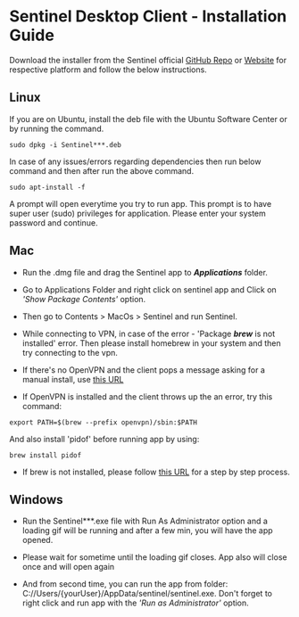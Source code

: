 Sentinel Desktop Client - Installation Guide
===

Download the installer from the Sentinel official [GitHub Repo](https://github.com/sentinel-official/sentinel/releases) or [Website](https://sentinelgroup.io) for respective platform and follow the below instructions.

Linux
---

If you are on Ubuntu, install the deb file with the Ubuntu Software Center or by running the command.

```
sudo dpkg -i Sentinel***.deb
```

In case of any issues/errors regarding dependencies then run below command and then after run the above command.

```
sudo apt-install -f
```

A prompt will open everytime you try to run app. This prompt is to have super user (sudo) privileges for application. Please enter your system password and continue.

Mac
---

- Run the .dmg file and drag the Sentinel app to ***Applications*** folder.

- Go to Applications Folder and right click on sentinel app and Click on *'Show Package Contents'* option.

- Then go to Contents > MacOs > Sentinel and run Sentinel.

- While connecting to VPN, in case of the error - 'Package ***brew*** is not installed' error. Then please install homebrew in your system and then try connecting to the vpn.

- If there's no OpenVPN and the client pops a message asking for a manual install, use [this URL](https://support.prolianteasyconnect.com/hc/en-us/articles/208045615-How-to-install-Management-OpenVPN-client-Mac-OS-X)

- If OpenVPN is installed and the client throws up the an error, try this command: 

```
export PATH=$(brew --prefix openvpn)/sbin:$PATH
````

And also install 'pidof' before running app by using:

````
brew install pidof
````

- If brew is not installed, please follow [this URL](https://www.howtogeek.com/211541/homebrew-for-os-x-easily-installs-desktop-apps-and-terminal-utilities/) for a step by step process.

Windows
---

- Run the Sentinel***.exe file with Run As Administrator option and a loading gif will be running and after a few min, you will have the app opened.

- Please wait for sometime until the loading gif closes. App also will close once and will open again

- And from second time, you can run the app from folder: C://Users/{yourUser}/AppData/sentinel/sentinel.exe. Don't forget to right click and run app with the *'Run as Administrator'* option.
